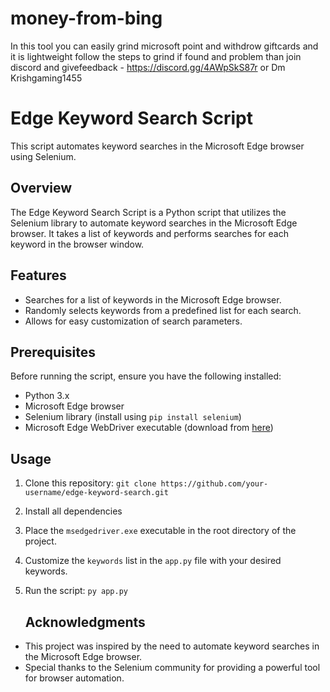 # money-from-bing
In this tool you can easily grind microsoft point and withdrow giftcards and it is lightweight 
follow the steps to grind if found and problem than join discord and givefeedback - https://discord.gg/4AWpSkS87r or Dm Krishgaming1455 
# Edge Keyword Search Script

This script automates keyword searches in the Microsoft Edge browser using Selenium.

## Overview

The Edge Keyword Search Script is a Python script that utilizes the Selenium library to automate keyword searches in the Microsoft Edge browser. It takes a list of keywords and performs searches for each keyword in the browser window.

## Features

- Searches for a list of keywords in the Microsoft Edge browser.
- Randomly selects keywords from a predefined list for each search.
- Allows for easy customization of search parameters.

## Prerequisites

Before running the script, ensure you have the following installed:

- Python 3.x
- Microsoft Edge browser
- Selenium library (install using `pip install selenium`)
- Microsoft Edge WebDriver executable (download from [here](https://developer.microsoft.com/en-us/microsoft-edge/tools/webdriver/))

## Usage

1. Clone this repository:
   ```git clone https://github.com/your-username/edge-keyword-search.git```

2. Install all dependencies
3. Place the `msedgedriver.exe` executable in the root directory of the project.

4. Customize the `keywords` list in the `app.py` file with your desired keywords.

5. Run the script: ``` py app.py ```

   ## Acknowledgments

- This project was inspired by the need to automate keyword searches in the Microsoft Edge browser.
- Special thanks to the Selenium community for providing a powerful tool for browser automation.



